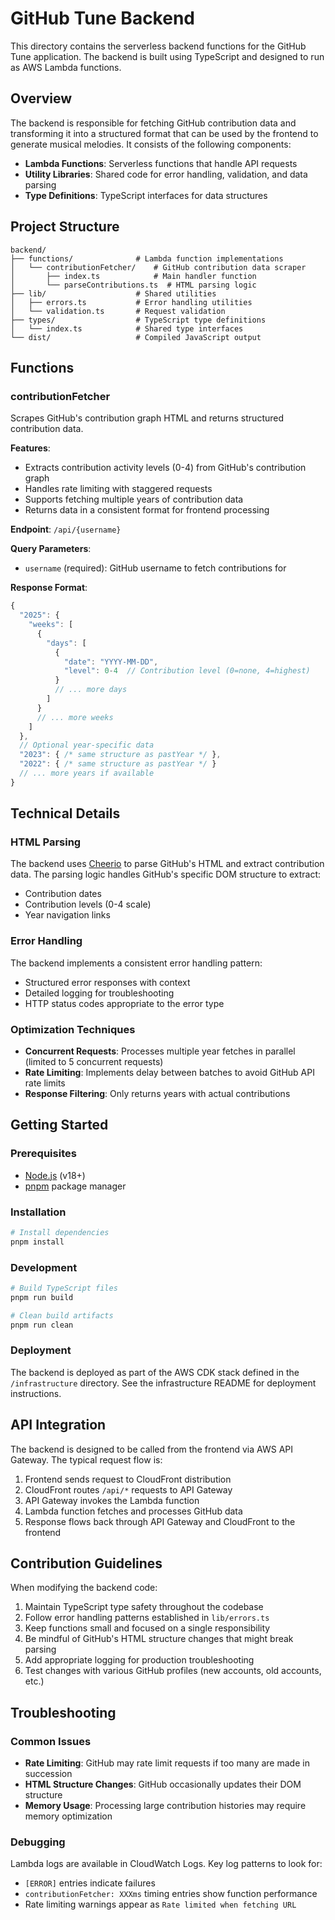 # GitHub Tune Backend

This directory contains the serverless backend functions for the GitHub Tune application. The backend is built using TypeScript and designed to run as AWS Lambda functions.

## Overview

The backend is responsible for fetching GitHub contribution data and transforming it into a structured format that can be used by the frontend to generate musical melodies. It consists of the following components:

- **Lambda Functions**: Serverless functions that handle API requests
- **Utility Libraries**: Shared code for error handling, validation, and data parsing
- **Type Definitions**: TypeScript interfaces for data structures

## Project Structure

```
backend/
├── functions/              # Lambda function implementations
│   └── contributionFetcher/    # GitHub contribution data scraper
│       ├── index.ts            # Main handler function
│       └── parseContributions.ts  # HTML parsing logic
├── lib/                    # Shared utilities
│   ├── errors.ts           # Error handling utilities
│   └── validation.ts       # Request validation
├── types/                  # TypeScript type definitions
│   └── index.ts            # Shared type interfaces
└── dist/                   # Compiled JavaScript output
```

## Functions

### contributionFetcher

Scrapes GitHub's contribution graph HTML and returns structured contribution data.

**Features**:
- Extracts contribution activity levels (0-4) from GitHub's contribution graph
- Handles rate limiting with staggered requests
- Supports fetching multiple years of contribution data
- Returns data in a consistent format for frontend processing

**Endpoint**: `/api/{username}`

**Query Parameters**:
- `username` (required): GitHub username to fetch contributions for

**Response Format**:
```typescript
{
  "2025": {
    "weeks": [
      {
        "days": [
          {
            "date": "YYYY-MM-DD",
            "level": 0-4  // Contribution level (0=none, 4=highest)
          }
          // ... more days
        ]
      }
      // ... more weeks
    ]
  },
  // Optional year-specific data
  "2023": { /* same structure as pastYear */ },
  "2022": { /* same structure as pastYear */ }
  // ... more years if available
}
```

## Technical Details

### HTML Parsing

The backend uses [Cheerio](https://cheerio.js.org/) to parse GitHub's HTML and extract contribution data. The parsing logic handles GitHub's specific DOM structure to extract:

- Contribution dates
- Contribution levels (0-4 scale)
- Year navigation links

### Error Handling

The backend implements a consistent error handling pattern:
- Structured error responses with context
- Detailed logging for troubleshooting
- HTTP status codes appropriate to the error type

### Optimization Techniques

- **Concurrent Requests**: Processes multiple year fetches in parallel (limited to 5 concurrent requests)
- **Rate Limiting**: Implements delay between batches to avoid GitHub API rate limits
- **Response Filtering**: Only returns years with actual contributions

## Getting Started

### Prerequisites

- [Node.js](https://nodejs.org/) (v18+)
- [pnpm](https://pnpm.io/) package manager

### Installation

```bash
# Install dependencies
pnpm install
```

### Development

```bash
# Build TypeScript files
pnpm run build

# Clean build artifacts
pnpm run clean
```

### Deployment

The backend is deployed as part of the AWS CDK stack defined in the `/infrastructure` directory. See the infrastructure README for deployment instructions.

## API Integration

The backend is designed to be called from the frontend via AWS API Gateway. The typical request flow is:

1. Frontend sends request to CloudFront distribution
2. CloudFront routes `/api/*` requests to API Gateway
3. API Gateway invokes the Lambda function
4. Lambda function fetches and processes GitHub data
5. Response flows back through API Gateway and CloudFront to the frontend

## Contribution Guidelines

When modifying the backend code:

1. Maintain TypeScript type safety throughout the codebase
2. Follow error handling patterns established in `lib/errors.ts`
3. Keep functions small and focused on a single responsibility
4. Be mindful of GitHub's HTML structure changes that might break parsing
5. Add appropriate logging for production troubleshooting
6. Test changes with various GitHub profiles (new accounts, old accounts, etc.)

## Troubleshooting

### Common Issues

- **Rate Limiting**: GitHub may rate limit requests if too many are made in succession
- **HTML Structure Changes**: GitHub occasionally updates their DOM structure
- **Memory Usage**: Processing large contribution histories may require memory optimization

### Debugging

Lambda logs are available in CloudWatch Logs. Key log patterns to look for:

- `[ERROR]` entries indicate failures
- `contributionFetcher: XXXms` timing entries show function performance
- Rate limiting warnings appear as `Rate limited when fetching URL`
